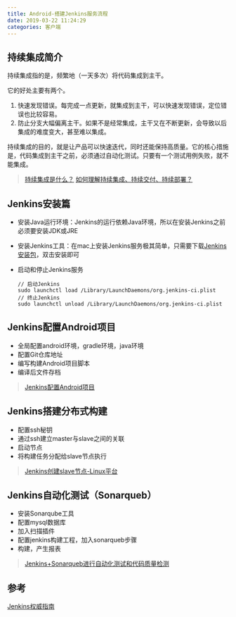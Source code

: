 ```yaml
---
title: Android-搭建Jenkins服务流程
date: 2019-03-22 11:24:29
categories: 客户端
---
```


## 持续集成简介

持续集成指的是，频繁地（一天多次）将代码集成到主干。

它的好处主要有两个。

1. 快速发现错误。每完成一点更新，就集成到主干，可以快速发现错误，定位错误也比较容易。
2. 防止分支大幅偏离主干。如果不是经常集成，主干又在不断更新，会导致以后集成的难度变大，甚至难以集成。

持续集成的目的，就是让产品可以快速迭代，同时还能保持高质量。它的核心措施是，代码集成到主干之前，必须通过自动化测试。只要有一个测试用例失败，就不能集成。

> [持续集成是什么？](http://www.ruanyifeng.com/blog/2015/09/continuous-integration.html)
> [如何理解持续集成、持续交付、持续部署？](https://www.zhihu.com/question/23444990)


## Jenkins安装篇

- 安装Java运行环境：Jenkins的运行依赖Java环境，所以在安装Jenkins之前必须要安装JDK或JRE
- 安装Jenkins工具：在mac上安装Jenkins服务极其简单，只需要下载[Jenkins安装包](https://jenkins.io/download/)，双击安装即可

- 启动和停止Jenkins服务
  ```  
  // 启动Jenkins
  sudo launchctl load /Library/LaunchDaemons/org.jenkins-ci.plist
  // 终止Jenkins
  sudo launchctl unload /Library/LaunchDaemons/org.jenkins-ci.plist
  ```

## Jenkins配置Android项目

- 全局配置android环境，gradle环境，java环境
- 配置Git仓库地址
- 编写构建Android项目脚本
- 编译后文件存档

> [Jenkins配置Android项目](https://blog.csdn.net/it_talk/article/details/50261229)

## Jenkins搭建分布式构建

- 配置ssh秘钥
- 通过ssh建立master与slave之间的关联
- 启动节点
- 将构建任务分配给slave节点执行

> [Jenkins创建slave节点-Linux平台](https://blog.csdn.net/jiang1986829/article/details/51141731)

## Jenkins自动化测试（Sonarqueb）
- 安装Sonarqube工具
- 配置mysql数据库
- 加入扫描插件
- 配置jenkins构建工程，加入sonarqueb步骤
- 构建，产生报表

> [Jenkins+Sonarqueb进行自动化测试和代码质量检测](https://yq.aliyun.com/articles/541761)

## 参考

[Jenkins权威指南](http://daiyibo.oss-cn-hongkong.aliyuncs.com/blog_file/Jenkins%E6%9D%83%E5%A8%81%E6%8C%87%E5%8D%97%40www.jqhtml.com.pdf)